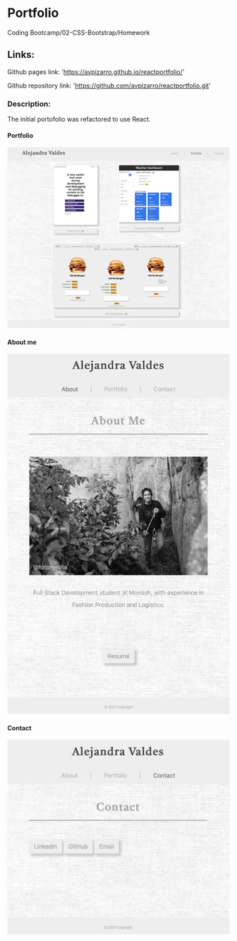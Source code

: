 # Portfolio

Coding Bootcamp/02-CSS-Bootstrap/Homework

## Links:

Github pages link: 'https://avpizarro.github.io/reactportfolio/'

Github repository link: 'https://github.com/avpizarro/reactportfolio.git'


### Description: 

The initial portofolio was refactored to use React.

#### Portfolio

![Portfolio](readmeImages/portfolio.png)

#### About me

![About](readmeImages/aboutMe.png)

#### Contact

![Contact](readmeImages/contact.png)
